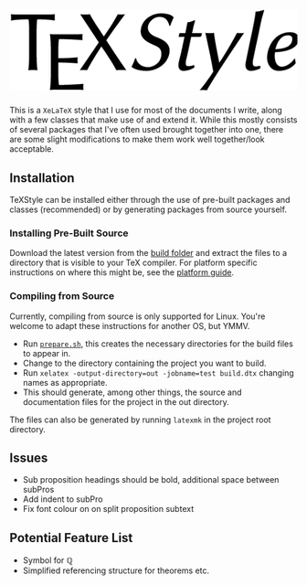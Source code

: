 # ![TeXStyle](graphics/logo.png)

This is a `XeLaTeX` style that I use for most of the documents I write, along with a few classes that make use of and extend it.
While this mostly consists of several packages that I've often used brought together into one,
there are some slight modifications to make them work well together/look acceptable.

## Installation

TeXStyle can be installed either through the use of pre-built packages and classes (recommended) or by generating packages from source yourself.

### Installing Pre-Built Source

Download the latest version from the [build folder](https://mega.nz/#F!ikFXXJyS!GfjAadqWMMIBercQpy-3uw)
and extract the files to a directory that is visible to your TeX compiler.
For platform specific instructions on where this might be, see the [platform guide](./docs/platform.md).

### Compiling from Source

Currently, compiling from source is only supported for Linux.
You're welcome to adapt these instructions for another OS, but YMMV.

+ Run [`prepare.sh`](./prepare.sh), this creates the necessary directories for the build files to appear in.
+ Change to the directory containing the project you want to build.
+ Run `xelatex -output-directory=out -jobname=test build.dtx` changing names as appropriate.
+ This should generate, among other things, the source and documentation files for the project in the out directory.

The files can also be generated by running `latexmk` in the project root directory.

## Issues

+ Sub proposition headings should be bold, additional space between subPros
+ Add indent to subPro
+ Fix font colour on on split proposition subtext

## Potential Feature List

+ Symbol for ℚ
+ Simplified referencing structure for theorems etc.

